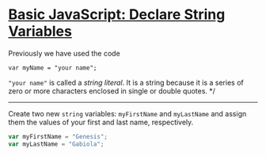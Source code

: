 # [Basic JavaScript: Declare String Variables](https://learn.freecodecamp.org/javascript-algorithms-and-data-structures/basic-javascript/declare-string-variables/)

Previously we have used the code

`var myName = "your name";`

`"your name"` is called a _string literal_. It is a string because it is a series of zero or more characters enclosed in single or double quotes. */

---

Create two new `string` variables: `myFirstName` and `myLastName` and assign them the values of your first and last name, respectively.

```js
var myFirstName = "Genesis";
var myLastName = "Gabiola";
```